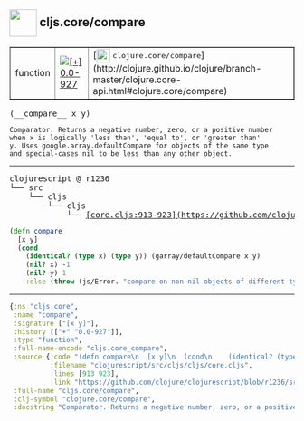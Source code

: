 ## <img width="48px" valign="middle" src="http://i.imgur.com/Hi20huC.png"> cljs.core/compare

 <table border="1">
<tr>
<td>function</td>
<td><a href="https://github.com/cljsinfo/api-refs/tree/0.0-927"><img valign="middle" alt="[+] 0.0-927" src="https://img.shields.io/badge/+-0.0--927-lightgrey.svg"></a> </td>
<td>
[<img height="24px" valign="middle" src="http://i.imgur.com/1GjPKvB.png"> <samp>clojure.core/compare</samp>](http://clojure.github.io/clojure/branch-master/clojure.core-api.html#clojure.core/compare)
</td>
</tr>
</table>

 <samp>
(__compare__ x y)<br>
</samp>

```
Comparator. Returns a negative number, zero, or a positive number
when x is logically 'less than', 'equal to', or 'greater than'
y. Uses google.array.defaultCompare for objects of the same type
and special-cases nil to be less than any other object.
```

---

 <pre>
clojurescript @ r1236
└── src
    └── cljs
        └── cljs
            └── <ins>[core.cljs:913-923](https://github.com/clojure/clojurescript/blob/r1236/src/cljs/cljs/core.cljs#L913-L923)</ins>
</pre>

```clj
(defn compare
  [x y]
  (cond
    (identical? (type x) (type y)) (garray/defaultCompare x y)
    (nil? x) -1
    (nil? y) 1
    :else (throw (js/Error. "compare on non-nil objects of different types"))))
```


---

```clj
{:ns "cljs.core",
 :name "compare",
 :signature ["[x y]"],
 :history [["+" "0.0-927"]],
 :type "function",
 :full-name-encode "cljs.core_compare",
 :source {:code "(defn compare\n  [x y]\n  (cond\n    (identical? (type x) (type y)) (garray/defaultCompare x y)\n    (nil? x) -1\n    (nil? y) 1\n    :else (throw (js/Error. \"compare on non-nil objects of different types\"))))",
          :filename "clojurescript/src/cljs/cljs/core.cljs",
          :lines [913 923],
          :link "https://github.com/clojure/clojurescript/blob/r1236/src/cljs/cljs/core.cljs#L913-L923"},
 :full-name "cljs.core/compare",
 :clj-symbol "clojure.core/compare",
 :docstring "Comparator. Returns a negative number, zero, or a positive number\nwhen x is logically 'less than', 'equal to', or 'greater than'\ny. Uses google.array.defaultCompare for objects of the same type\nand special-cases nil to be less than any other object."}

```
